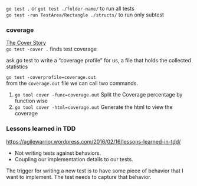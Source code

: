 `go test .` or `got test ./folder-name/` to run all tests  
`go test -run TestArea/Rectangle ./structs/` to run only subtest  


### coverage
[The Cover Story](https://go.dev/blog/cover)  
`go test -cover .` finds test coverage  
   
  
 ask go test to write a “coverage profile” for us, a file that holds the collected statistics  

`go test -coverprofile=coverage.out`  
from the `coverage.out` file we can call two commands.  
1. `go tool cover -func=coverage.out`  Split the Coverage percentage by function wise 
2. `go tool cover -html=coverage.out`  Generate the html to view the coverage 







### Lessons learned in TDD
https://agilewarrior.wordpress.com/2016/02/16/lessons-learned-in-tdd/

- Not writing tests against behaviors.
- Coupling our implementation details to our tests.


The trigger for writing a new test is to have some piece of behavior that 
I want to implement. The test needs to capture that behavior.  



